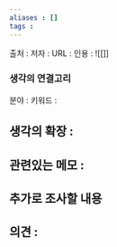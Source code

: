 ```yaml
---
aliases : []
tags : 
---
```

출처 :
저자 : 
URL :
인용 :
![[]]

### 생각의 연결고리
분야 : 
키워드 : 

생각의 확장 :
-

관련있는 메모 :
-
추가로 조사할 내용
-
의견 :
-
